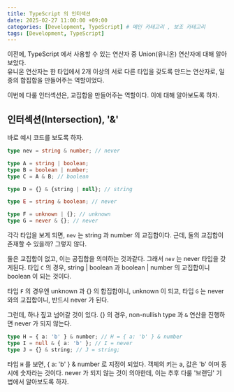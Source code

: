 ```yaml
---
title: TypeScript 의 인터섹션
date: 2025-02-27 11:00:00 +09:00
categories: [Development, TypeScript] # 메인 카테고리 , 보조 카테고리
tags: [Development, TypeScript]
---
```


이전에, TypeScript 에서 사용할 수 있는 연산자 중 Union(유니온) 연산자에 대해 알아보았다.  
유니온 연산자는 한 타입에서 2개 이상의 서로 다른 타입을 갖도록 만드는 연산자로, 일종의 합집합을 만들어주는 역할이었다.

이번에 다룰 인터섹션은, 교집합을 만들어주는 역할이다. 이에 대해 알아보도록 하자.

## 인터섹션(Intersection), '&'

바로 예시 코드를 보도록 하자.

```ts
type nev = string & number; // never

type A = string | boolean;
type B = boolean | number;
type C = A & B; // boolean

type D = {} & {string | null}; // string

type E = string & boolean; // never

type F = unknown | {}; // unknown
type G = never & {}; // never
```

각각 타입을 보게 되면, `nev` 는 string 과 number 의 교집합이다.
근데, 둘의 교집합이 존재할 수 있을까? 그렇지 않다.

둘은 교집합이 없고, 이는 공집합을 의미하는 것과같다. 그래서 `nev` 는 never 타입을 갖게된다.
타입 `C` 의 경우, string | boolean 과 boolean | number 의 교집합이니 boolean 이 되는 것이다.

타입 `F` 의 경우엔 unknown 과 {} 의 합집합이니, unknown 이 되고, 타입 `G` 는 never 와의 교집합이니, 반드시 never 가 된다.

그런데, 하나 짚고 넘어갈 것이 있다.
{} 의 경우, non-nullish type 과 `&` 연산을 진행하면 never 가 되지 않는다.

```ts
type H = { a: 'b' } & number; // H = { a: 'b' } & number
type I = null & { a: 'b' }; // I = never
type J = {} & string; // J = string;
```

타입 `H` 를 보면, { a: 'b' } & number 로 지정이 되었다.
객체의 키는 a, 값은 'b' 이며 동시에 숫자라는 것이다. never 가 되지 않는 것이 의아한데, 이는 추후 다룰 '브랜딩' 기법에서 알아보도록 하자.
